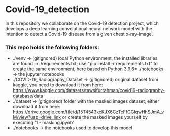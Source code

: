 # Covid-19_detection
In this repository we collaborate on the Covid-19 detection project, which develops a deep learning convolutional neural network model with the intention to detect a Covid-19 disease from a given chest x-ray-image.

### This repo holds the following folders:
* ./venv -> (gitignored) local Python environment, the installed libraries are found in ./requirements.txt; use "pip install -r requirements.txt" to create the same environment, here based on Python 3.9.6* ./notebooks -> the jupyter notebooks
* ./COVID-19_Radiography_Dataset -> (gitignored) original dataset from kaggle, you need to download it from here: https://www.kaggle.com/datasets/tawsifurrahman/covid19-radiography-database/data 
* ./dataset -> (gitignored) folder with the masked images dataset, either download it from here: https://drive.google.com/file/d/15T4543kcKJX6CzTcFfGGIqwHhSJmA_vM/view?usp=drive_link
or create the masked images yourself by executing '1 - masking.ipynb'
* ./notebooks -> the notebooks used to develop this model
